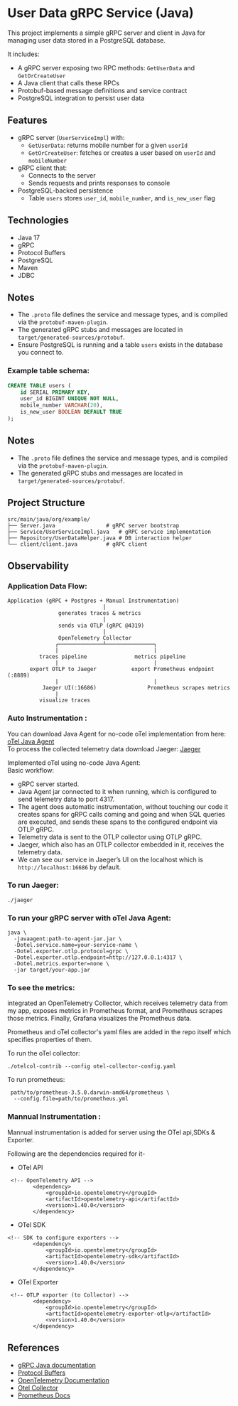 # User Data gRPC Service (Java)

This project implements a simple gRPC server and client in Java for managing user data stored in a PostgreSQL database.

It includes:
- A gRPC server exposing two RPC methods: `GetUserData` and `GetOrCreateUser`
- A Java client that calls these RPCs
- Protobuf-based message definitions and service contract
- PostgreSQL integration to persist user data

## Features

- gRPC server (`UserServiceImpl`) with:
  - `GetUserData`: returns mobile number for a given `userId`
  - `GetOrCreateUser`: fetches or creates a user based on `userId` and `mobileNumber`
- gRPC client that:
  - Connects to the server
  - Sends requests and prints responses to console
- PostgreSQL-backed persistence
  - Table `users` stores `user_id`, `mobile_number`, and `is_new_user` flag

## Technologies

- Java 17
- gRPC
- Protocol Buffers
- PostgreSQL
- Maven
- JDBC

## Notes

* The `.proto` file defines the service and message types, and is compiled via the `protobuf-maven-plugin`.
* The generated gRPC stubs and messages are located in `target/generated-sources/protobuf`.
* Ensure PostgreSQL is running and a table `users` exists in the database you connect to.

### Example table schema:
```sql
CREATE TABLE users (
    id SERIAL PRIMARY KEY,
    user_id BIGINT UNIQUE NOT NULL,
    mobile_number VARCHAR(20),
    is_new_user BOOLEAN DEFAULT TRUE
);

```

## Notes

* The `.proto` file defines the service and message types, and is compiled via the `protobuf-maven-plugin`.
* The generated gRPC stubs and messages are located in `target/generated-sources/protobuf`.

## Project Structure

```
src/main/java/org/example/
├── Server.java                # gRPC server bootstrap
├── Service/UserServiceImpl.java   # gRPC service implementation
├── Repository/UserDataHelper.java # DB interaction helper
└── client/client.java         # gRPC client

```
## Observability

### Application Data Flow:
```
Application (gRPC + Postgres + Manual Instrumentation)
                              |
                generates traces & metrics
                              |
                sends via OTLP (gRPC @4319)
                              |
                OpenTelemetry Collector
               ┌──────────────┴───────────────┐
               |                              |
          traces pipeline               metrics pipeline
               |                              |
       export OTLP to Jaeger           export Prometheus endpoint (:8889)
               |                              |
           Jaeger UI(:16686)                Prometheus scrapes metrics
               |
          visualize traces

```

### Auto Instrumentation :

You can download Java Agent for no-code oTel implementation from here: [oTel Java Agent](https://github.com/open-telemetry/opentelemetry-java-instrumentation/releases/latest/download/opentelemetry-javaagent.jar)  
To process the collected telemetry data download Jaeger: [Jaeger](https://www.jaegertracing.io/download/)

Implemented oTel using no-code Java Agent:  
Basic workflow:

* gRPC server started.
* Java Agent jar connected to it when running, which is configured to send telemetry data to port 4317.
* The agent does automatic instrumentation, without touching our code it creates spans for gRPC calls coming and going and when SQL queries are executed, and sends these spans to the configured endpoint via OTLP gRPC.
* Telemetry data is sent to the OTLP collector using OTLP gRPC.
* Jaeger, which also has an OTLP collector embedded in it, receives the telemetry data.
* We can see our service in Jaeger’s UI on the localhost which is `http://localhost:16686` by default.

### To run Jaeger:
```
./jaeger
```

### To run your gRPC server with oTel Java Agent:
````
java \
  -javaagent:path-to-agent-jar.jar \
  -Dotel.service.name=your-service-name \
  -Dotel.exporter.otlp.protocol=grpc \
  -Dotel.exporter.otlp.endpoint=http://127.0.0.1:4317 \
  -Dotel.metrics.exporter=none \
  -jar target/your-app.jar
````
### To see the metrics:
integrated an OpenTelemetry Collector, which receives telemetry data from my app,
exposes metrics in Prometheus format, and Prometheus scrapes those metrics. 
Finally, Grafana visualizes the Prometheus data.

Prometheus and oTel collector's yaml files are added in the repo itself which specifies
properties of them.

To run the oTel collector:
```
./otelcol-contrib --config otel-collector-config.yaml
```
To run prometheus:
````
 path/to/prometheus-3.5.0.darwin-amd64/prometheus \
  --config.file=path/to/prometheus.yml
````
### Mannual Instrumentation :
 Mannual instrumentation is added for server using the OTel api,SDKs & Exporter.

Following are the dependencies required for it-

* OTel API
````
 <!-- OpenTelemetry API -->
        <dependency>
            <groupId>io.opentelemetry</groupId>
            <artifactId>opentelemetry-api</artifactId>
            <version>1.40.0</version>
        </dependency>
````
* OTel SDK
````
<!-- SDK to configure exporters -->
        <dependency>
            <groupId>io.opentelemetry</groupId>
            <artifactId>opentelemetry-sdk</artifactId>
            <version>1.40.0</version>
        </dependency>
````
* OTel Exporter
````
 <!-- OTLP exporter (to Collector) -->
        <dependency>
            <groupId>io.opentelemetry</groupId>
            <artifactId>opentelemetry-exporter-otlp</artifactId>
            <version>1.40.0</version>
        </dependency>

````

## References

* [gRPC Java documentation](https://grpc.io/docs/languages/java/)
* [Protocol Buffers](https://developers.google.com/protocol-buffers)
* [OpenTelemetry Documentation](https://opentelemetry.io/docs/)
* [Otel Collector](https://github.com/open-telemetry/opentelemetry-collector-releases/releases?q=otel-contrib&expanded=true)
* [Prometheus Docs](https://prometheus.io/docs/introduction/overview/)



